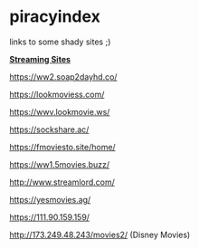 # piracyindex
links to some shady sites ;)


<strong><u>Streaming Sites</u></strong>

https://ww2.soap2dayhd.co/

https://lookmoviess.com/

https://wwv.lookmovie.ws/

https://sockshare.ac/

https://fmoviesto.site/home/

https://ww1.5movies.buzz/

http://www.streamlord.com/

https://yesmovies.ag/

https://111.90.159.159/

http://173.249.48.243/movies2/ (Disney Movies)
